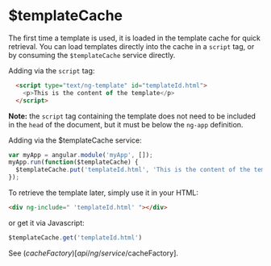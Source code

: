 



# $templateCache











The first time a template is used, it is loaded in the template cache for quick retrieval. You
can load templates directly into the cache in a `script` tag, or by consuming the
`$templateCache` service directly.

Adding via the `script` tag:

```html
  <script type="text/ng-template" id="templateId.html">
    <p>This is the content of the template</p>
  </script>
```

**Note:** the `script` tag containing the template does not need to be included in the `head` of
the document, but it must be below the `ng-app` definition.

Adding via the $templateCache service:

```js
var myApp = angular.module('myApp', []);
myApp.run(function($templateCache) {
  $templateCache.put('templateId.html', 'This is the content of the template');
});
```

To retrieve the template later, simply use it in your HTML:
```html
<div ng-include=" 'templateId.html' "></div>
```

or get it via Javascript:
```js
$templateCache.get('templateId.html')
```

See ($cacheFactory)[api/ng/service/$cacheFactory].







  










